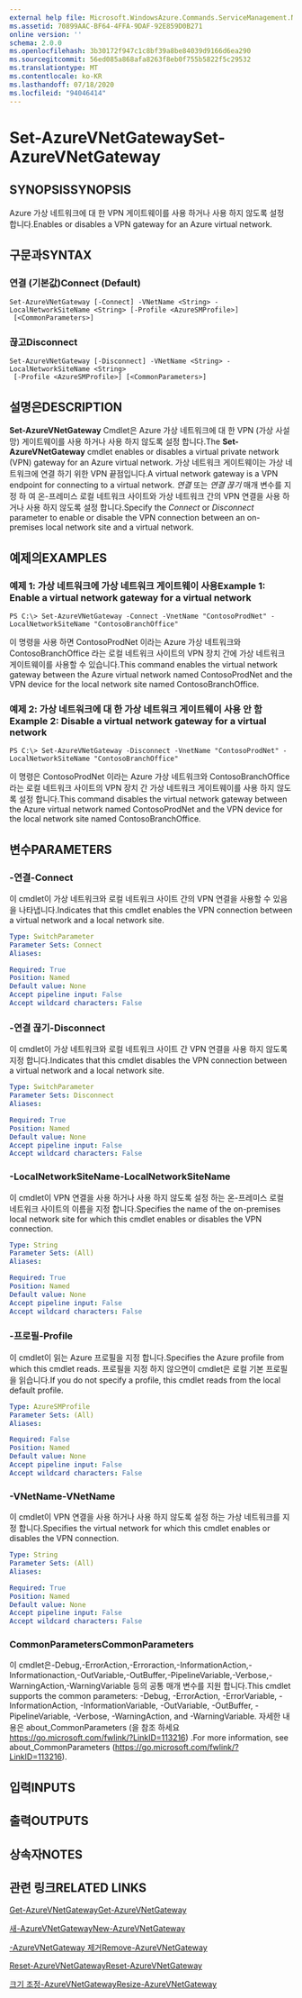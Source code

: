 ```yaml
---
external help file: Microsoft.WindowsAzure.Commands.ServiceManagement.Network.dll-Help.xml
ms.assetid: 70899AAC-BF64-4FFA-9DAF-92E859D0B271
online version: ''
schema: 2.0.0
ms.openlocfilehash: 3b30172f947c1c8bf39a8be84039d9166d6ea290
ms.sourcegitcommit: 56ed085a868afa8263f8eb0f755b5822f5c29532
ms.translationtype: MT
ms.contentlocale: ko-KR
ms.lasthandoff: 07/18/2020
ms.locfileid: "94046414"
---
```

# <span data-ttu-id="e3041-101">Set-AzureVNetGateway</span><span class="sxs-lookup"><span data-stu-id="e3041-101">Set-AzureVNetGateway</span></span>

## <span data-ttu-id="e3041-102">SYNOPSIS</span><span class="sxs-lookup"><span data-stu-id="e3041-102">SYNOPSIS</span></span>
<span data-ttu-id="e3041-103">Azure 가상 네트워크에 대 한 VPN 게이트웨이를 사용 하거나 사용 하지 않도록 설정 합니다.</span><span class="sxs-lookup"><span data-stu-id="e3041-103">Enables or disables a VPN gateway for an Azure virtual network.</span></span>

## <span data-ttu-id="e3041-104">구문과</span><span class="sxs-lookup"><span data-stu-id="e3041-104">SYNTAX</span></span>

### <span data-ttu-id="e3041-105">연결 (기본값)</span><span class="sxs-lookup"><span data-stu-id="e3041-105">Connect (Default)</span></span>
```
Set-AzureVNetGateway [-Connect] -VNetName <String> -LocalNetworkSiteName <String> [-Profile <AzureSMProfile>]
 [<CommonParameters>]
```

### <span data-ttu-id="e3041-106">끊고</span><span class="sxs-lookup"><span data-stu-id="e3041-106">Disconnect</span></span>
```
Set-AzureVNetGateway [-Disconnect] -VNetName <String> -LocalNetworkSiteName <String>
 [-Profile <AzureSMProfile>] [<CommonParameters>]
```

## <span data-ttu-id="e3041-107">설명은</span><span class="sxs-lookup"><span data-stu-id="e3041-107">DESCRIPTION</span></span>
<span data-ttu-id="e3041-108">**Set-AzureVNetGateway** Cmdlet은 Azure 가상 네트워크에 대 한 VPN (가상 사설망) 게이트웨이를 사용 하거나 사용 하지 않도록 설정 합니다.</span><span class="sxs-lookup"><span data-stu-id="e3041-108">The **Set-AzureVNetGateway** cmdlet enables or disables a virtual private network (VPN) gateway for an Azure virtual network.</span></span>
<span data-ttu-id="e3041-109">가상 네트워크 게이트웨이는 가상 네트워크에 연결 하기 위한 VPN 끝점입니다.</span><span class="sxs-lookup"><span data-stu-id="e3041-109">A virtual network gateway is a VPN endpoint for connecting to a virtual network.</span></span>
<span data-ttu-id="e3041-110">*연결* 또는 *연결 끊기* 매개 변수를 지정 하 여 온-프레미스 로컬 네트워크 사이트와 가상 네트워크 간의 VPN 연결을 사용 하거나 사용 하지 않도록 설정 합니다.</span><span class="sxs-lookup"><span data-stu-id="e3041-110">Specify the *Connect* or *Disconnect* parameter to enable or disable the VPN connection between an on-premises local network site and a virtual network.</span></span>

## <span data-ttu-id="e3041-111">예제의</span><span class="sxs-lookup"><span data-stu-id="e3041-111">EXAMPLES</span></span>

### <span data-ttu-id="e3041-112">예제 1: 가상 네트워크에 가상 네트워크 게이트웨이 사용</span><span class="sxs-lookup"><span data-stu-id="e3041-112">Example 1: Enable a virtual network gateway for a virtual network</span></span>
```
PS C:\> Set-AzureVNetGateway -Connect -VnetName "ContosoProdNet" -LocalNetworkSiteName "ContosoBranchOffice"
```

<span data-ttu-id="e3041-113">이 명령을 사용 하면 ContosoProdNet 이라는 Azure 가상 네트워크와 ContosoBranchOffice 라는 로컬 네트워크 사이트의 VPN 장치 간에 가상 네트워크 게이트웨이를 사용할 수 있습니다.</span><span class="sxs-lookup"><span data-stu-id="e3041-113">This command enables the virtual network gateway between the Azure virtual network named ContosoProdNet and the VPN device for the local network site named ContosoBranchOffice.</span></span>

### <span data-ttu-id="e3041-114">예제 2: 가상 네트워크에 대 한 가상 네트워크 게이트웨이 사용 안 함</span><span class="sxs-lookup"><span data-stu-id="e3041-114">Example 2: Disable a virtual network gateway for a virtual network</span></span>
```
PS C:\> Set-AzureVNetGateway -Disconnect -VnetName "ContosoProdNet" -LocalNetworkSiteName "ContosoBranchOffice"
```

<span data-ttu-id="e3041-115">이 명령은 ContosoProdNet 이라는 Azure 가상 네트워크와 ContosoBranchOffice 라는 로컬 네트워크 사이트의 VPN 장치 간 가상 네트워크 게이트웨이를 사용 하지 않도록 설정 합니다.</span><span class="sxs-lookup"><span data-stu-id="e3041-115">This command disables the virtual network gateway between the Azure virtual network named ContosoProdNet and the VPN device for the local network site named ContosoBranchOffice.</span></span>

## <span data-ttu-id="e3041-116">변수</span><span class="sxs-lookup"><span data-stu-id="e3041-116">PARAMETERS</span></span>

### <span data-ttu-id="e3041-117">-연결</span><span class="sxs-lookup"><span data-stu-id="e3041-117">-Connect</span></span>
<span data-ttu-id="e3041-118">이 cmdlet이 가상 네트워크와 로컬 네트워크 사이트 간의 VPN 연결을 사용할 수 있음을 나타냅니다.</span><span class="sxs-lookup"><span data-stu-id="e3041-118">Indicates that this cmdlet enables the VPN connection between a virtual network and a local network site.</span></span>

```yaml
Type: SwitchParameter
Parameter Sets: Connect
Aliases: 

Required: True
Position: Named
Default value: None
Accept pipeline input: False
Accept wildcard characters: False
```

### <span data-ttu-id="e3041-119">-연결 끊기</span><span class="sxs-lookup"><span data-stu-id="e3041-119">-Disconnect</span></span>
<span data-ttu-id="e3041-120">이 cmdlet이 가상 네트워크와 로컬 네트워크 사이트 간 VPN 연결을 사용 하지 않도록 지정 합니다.</span><span class="sxs-lookup"><span data-stu-id="e3041-120">Indicates that this cmdlet disables the VPN connection between a virtual network and a local network site.</span></span>

```yaml
Type: SwitchParameter
Parameter Sets: Disconnect
Aliases: 

Required: True
Position: Named
Default value: None
Accept pipeline input: False
Accept wildcard characters: False
```

### <span data-ttu-id="e3041-121">-LocalNetworkSiteName</span><span class="sxs-lookup"><span data-stu-id="e3041-121">-LocalNetworkSiteName</span></span>
<span data-ttu-id="e3041-122">이 cmdlet이 VPN 연결을 사용 하거나 사용 하지 않도록 설정 하는 온-프레미스 로컬 네트워크 사이트의 이름을 지정 합니다.</span><span class="sxs-lookup"><span data-stu-id="e3041-122">Specifies the name of the on-premises local network site for which this cmdlet enables or disables the VPN connection.</span></span>

```yaml
Type: String
Parameter Sets: (All)
Aliases: 

Required: True
Position: Named
Default value: None
Accept pipeline input: False
Accept wildcard characters: False
```

### <span data-ttu-id="e3041-123">-프로필</span><span class="sxs-lookup"><span data-stu-id="e3041-123">-Profile</span></span>
<span data-ttu-id="e3041-124">이 cmdlet이 읽는 Azure 프로필을 지정 합니다.</span><span class="sxs-lookup"><span data-stu-id="e3041-124">Specifies the Azure profile from which this cmdlet reads.</span></span> <span data-ttu-id="e3041-125">프로필을 지정 하지 않으면이 cmdlet은 로컬 기본 프로필을 읽습니다.</span><span class="sxs-lookup"><span data-stu-id="e3041-125">If you do not specify a profile, this cmdlet reads from the local default profile.</span></span>

```yaml
Type: AzureSMProfile
Parameter Sets: (All)
Aliases: 

Required: False
Position: Named
Default value: None
Accept pipeline input: False
Accept wildcard characters: False
```

### <span data-ttu-id="e3041-126">-VNetName</span><span class="sxs-lookup"><span data-stu-id="e3041-126">-VNetName</span></span>
<span data-ttu-id="e3041-127">이 cmdlet이 VPN 연결을 사용 하거나 사용 하지 않도록 설정 하는 가상 네트워크를 지정 합니다.</span><span class="sxs-lookup"><span data-stu-id="e3041-127">Specifies the virtual network for which this cmdlet enables or disables the VPN connection.</span></span>

```yaml
Type: String
Parameter Sets: (All)
Aliases: 

Required: True
Position: Named
Default value: None
Accept pipeline input: False
Accept wildcard characters: False
```

### <span data-ttu-id="e3041-128">CommonParameters</span><span class="sxs-lookup"><span data-stu-id="e3041-128">CommonParameters</span></span>
<span data-ttu-id="e3041-129">이 cmdlet은-Debug,-ErrorAction,-Erroraction,-InformationAction,-Informationaction,-OutVariable,-OutBuffer,-PipelineVariable,-Verbose,-WarningAction,-WarningVariable 등의 공통 매개 변수를 지원 합니다.</span><span class="sxs-lookup"><span data-stu-id="e3041-129">This cmdlet supports the common parameters: -Debug, -ErrorAction, -ErrorVariable, -InformationAction, -InformationVariable, -OutVariable, -OutBuffer, -PipelineVariable, -Verbose, -WarningAction, and -WarningVariable.</span></span> <span data-ttu-id="e3041-130">자세한 내용은 about_CommonParameters (을 참조 하세요 https://go.microsoft.com/fwlink/?LinkID=113216) .</span><span class="sxs-lookup"><span data-stu-id="e3041-130">For more information, see about_CommonParameters (https://go.microsoft.com/fwlink/?LinkID=113216).</span></span>

## <span data-ttu-id="e3041-131">입력</span><span class="sxs-lookup"><span data-stu-id="e3041-131">INPUTS</span></span>

## <span data-ttu-id="e3041-132">출력</span><span class="sxs-lookup"><span data-stu-id="e3041-132">OUTPUTS</span></span>

## <span data-ttu-id="e3041-133">상속자</span><span class="sxs-lookup"><span data-stu-id="e3041-133">NOTES</span></span>

## <span data-ttu-id="e3041-134">관련 링크</span><span class="sxs-lookup"><span data-stu-id="e3041-134">RELATED LINKS</span></span>

[<span data-ttu-id="e3041-135">Get-AzureVNetGateway</span><span class="sxs-lookup"><span data-stu-id="e3041-135">Get-AzureVNetGateway</span></span>](./Get-AzureVNetGateway.md)

[<span data-ttu-id="e3041-136">새-AzureVNetGateway</span><span class="sxs-lookup"><span data-stu-id="e3041-136">New-AzureVNetGateway</span></span>](./New-AzureVNetGateway.md)

[<span data-ttu-id="e3041-137">-AzureVNetGateway 제거</span><span class="sxs-lookup"><span data-stu-id="e3041-137">Remove-AzureVNetGateway</span></span>](./Remove-AzureVNetGateway.md)

[<span data-ttu-id="e3041-138">Reset-AzureVNetGateway</span><span class="sxs-lookup"><span data-stu-id="e3041-138">Reset-AzureVNetGateway</span></span>](./Reset-AzureVNetGateway.md)

[<span data-ttu-id="e3041-139">크기 조정-AzureVNetGateway</span><span class="sxs-lookup"><span data-stu-id="e3041-139">Resize-AzureVNetGateway</span></span>](./Resize-AzureVNetGateway.md)


